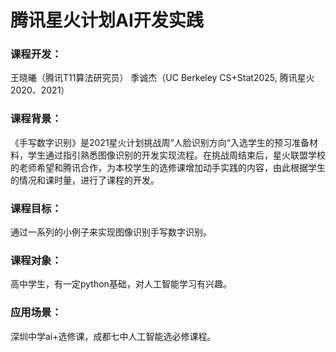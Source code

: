 # 腾讯星火计划AI开发实践

### **课程开发**：
王晓曦（腾讯T11算法研究员）
季诚杰（UC Berkeley CS+Stat2025, 腾讯星火2020、2021）

### **课程背景**：
《手写数字识别》是2021星火计划挑战周“人脸识别方向“入选学生的预习准备材料，学生通过指引熟悉图像识别的开发实现流程。在挑战周结束后，星火联盟学校的老师希望和腾讯合作，为本校学生的选修课增加动手实践的内容，由此根据学生的情况和课时量，进行了课程的开发。

### **课程目标**：
通过一系列的小例子来实现图像识别手写数字识别。

### **课程对象**：
高中学生，有一定python基础，对人工智能学习有兴趣。

### **应用场景**：
深圳中学ai+选修课，成都七中人工智能选必修课程。


